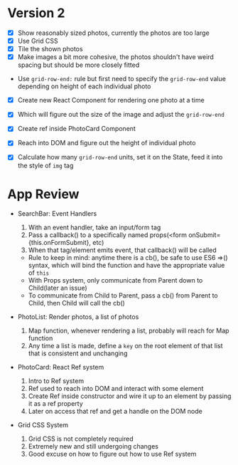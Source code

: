# Version 2
- [x] Show reasonably sized photos, currently the photos are too large
- [x] Use Grid CSS
- [x] Tile the shown photos
- [x] Make images a bit more cohesive, the photos shouldn't have weird spacing but should be more closely fitted

- Use `grid-row-end:` rule but first need to specify the `grid-row-end` value depending on height of each individual photo
- [x] Create new React Component for rendering one photo at a time
- [x] Which will figure out the size of the image and adjust the `grid-row-end`
- [x] Create ref inside PhotoCard Component
- [x] Reach into DOM and figure out the height of individual photo
- [x] Calculate how many `grid-row-end` units, set it on the State, feed it into the style of `img` tag


# App Review
- SearchBar: Event Handlers
  1. With an event handler, take an input/form tag
  2. Pass a callback() to a specifically named props(<form onSubmit={this.onFormSubmit}, etc)
  3. When that tag/element emits event, that callback() will be called
  - Rule to keep in mind: anytime there is a cb(), be safe to use ES6 =>() syntax, which will bind the function and have the appropriate value of `this`
  - With Props system, only communicate from Parent down to Child(later an issue)
  - To communicate from Child to Parent, pass a cb() from Parent to Child, then Child will call the cb()

- PhotoList: Render photos, a list of photos
  1. Map function, whenever rendering a list, probably will reach for Map function
  2. Any time a list is made, define a `key` on the root element of that list that is consistent and unchanging

- PhotoCard: React Ref system
  1. Intro to Ref system
  2. Ref used to reach into DOM and interact with some element
  3. Create Ref inside constructor and wire it up to an element by passing it as a ref property
  4. Later on access that ref and get a handle on the DOM node

- Grid CSS System
  1. Grid CSS is not completely required
  2. Extremely new and still undergoing changes
  3. Good excuse on how to figure out how to use Ref system
